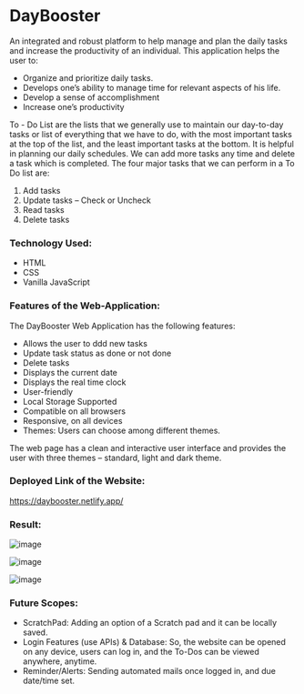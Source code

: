 # DayBooster
An integrated and robust platform to help manage and plan the daily tasks and increase the productivity of an individual. This application helps the user to:
-	Organize and prioritize daily tasks.
-	Develops one’s ability to manage time for relevant aspects of his life.
-	Develop a sense of accomplishment
-	Increase one’s productivity 

To - Do List are the lists that we generally use to maintain our day-to-day tasks or list of everything that we have to do, with the most important tasks at the top of the list, and the least important tasks at the bottom. It is helpful in planning our daily schedules. We can add more tasks any time and delete a task which is completed. 
The four major tasks that we can perform in a To Do list are:
1.	Add tasks
2.	Update tasks – Check or Uncheck
3.	Read tasks
4.	Delete tasks

### Technology Used:
- HTML
- CSS
- Vanilla JavaScript

### Features of the Web-Application:

The DayBooster Web Application has the following features:
-	Allows the user to ddd new tasks
-	Update task status as done or not done
-	Delete tasks
-	Displays the current date
-	Displays the real time clock
-	User-friendly
-	Local Storage Supported
-	Compatible on all browsers
-	Responsive, on all devices
-	Themes: Users can choose among different themes.

The web page has a clean and interactive user interface and provides the user with three themes – standard, light and dark theme.

### Deployed Link of the Website:

https://daybooster.netlify.app/

### Result:
 
![image](https://user-images.githubusercontent.com/67543895/170142674-991130e9-7e22-4a14-bd80-2b15fe6adfa3.png)

![image](https://user-images.githubusercontent.com/67543895/170142699-3eec6e6c-2c7e-49cc-a6f7-1bf2aeade68a.png)

![image](https://user-images.githubusercontent.com/67543895/170142726-a573164c-cacd-40a7-80e7-fd4fb29385c2.png)

### Future Scopes:
-	ScratchPad: Adding an option of a Scratch pad and it can be locally saved.
-	Login Features (use APIs) & Database: So, the website can be opened on any device, users can log in, and the To-Dos can be viewed anywhere, anytime.
-	Reminder/Alerts: Sending automated mails once logged in, and due date/time set.



